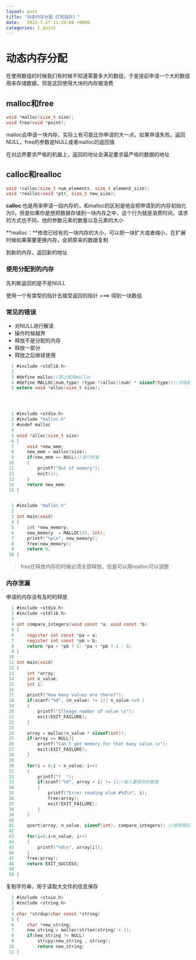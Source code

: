 ```yaml
---
layout: post
title: "动态内存分配《C和指针》"  
date:   2022-7-27 11:29:08 +0800
categories: C_point
---
```


# 动态内存分配

在使用数组的时候我们有时候不知道需要多大的数组，于是提前申请一个大的数组用来存储数据，但是这回使得大块的内存被浪费

## malloc和free

```C
void *malloc(size_t size);
void free(void *point);
```

malloc会申请一块内存，实际上有可能比你申请的大一点，如果申请失败。返回NULL，free的参数是NULL或者malloc的返回值

在对边界要求严格的机器上，返回的地址会满足要求最严格的数据的地址

## calloc和realloc

```C
void *calloc(size_t num_elements, size_t element_size);
void *realloc(void *ptr, size_t new_size);
```

**calloc**:也是用来申请一段内存的，和malloc的区别是他会把申请到的内存初始化为0，但是如果你是想把数据存储到一块内存之中，这个行为就是浪费时间，请求的方式也不同，他的参数元素的数量以及元素的大小

**realloc：**修改已经有的一块内存的大小，可以把一块扩大或者缩小，在扩展时候如果需要更换内存，会把原来的数据复制

到新的内存，返回新的地址

### 使用分配到的内存

先判断返回的是不是NULL

使用一个有类型的指针去接受返回的指针 ===> 得到一块数组

### 常见的错误

+ 对NULL进行解读
+ 操作时候越界
+ 释放不是分配的内存
+ 释放一部分
+ 释放之后继续使用

```C
  1 #include <stdlib.h>                                                                   
  2 
  3 #define malloc//禁止使用malloc
  4 #define MALLOC(num,type) (type *)alloc((num) * sizeof(type))//对函数进行重定义
  5 extern void *alloc(size_t size);




  1 #include <stdio.h>                                                                    
  2 #include "malloc.h"
  3 #undef malloc
  4 
  5 void *alloc(size_t size)
  6 {
  7     void *new_mem;
  8     new_mem = malloc(size);
  9     if(new_mem == NULL)//进行检查
 10     {
 11         printf("Out of memory");
 12         exit(1);
 13     }
 14     return new_mem;
 15 }


  1 #include "malloc.h"                                                                   
  2 
  3 int main(void)
  4 {
  5     int *new_memory;
  6     new_memory  = MALLOC(25, int);
  7     printf("%p\n", new_memory);
  8     free(new_memory);
  9     return 0;
 10 }


```

>  free在释放内存的时候必须全部释放，但是可以用realloc可以调整

### 内存泄漏

申请的内存没有及时的释放

```C
  1 #include <stdio.h>                                                                    
  2 #include <stdlib.h>
  3 
  4 int compare_integers(void const *a, void const *b)
  5 {
  6     register int const *pa = a;
  7     register int const *pb = b;
  8     return *pa > *pb ? 1: *pa < *pb ?-1 : 0;
  9 }
 10 
 11 int main(void)
 12 {
 13     int *array;
 14     int n_value;
 15     int i;
 16 
 17     printf("How many values are there?");
 18     if(scanf("%d", &n_value) != 1|| n_value <=0 )
 19     {
 20         printf("Illeage number of value \n");
 21         exit(EXIT_FAILURE);
 22     }
 23 
 24     array = malloc(n_value * sizeof(int));
 25     if(array == NULL){
 26         printf("Can't get memory for that many value.\n");
 27         exit(EXIT_FAILURE);
 28     }
 29 
 30     for(i = 0;i < n_value; i++)
 31     {
 32         printf("?  ");
 33         if(scanf("%d", array + i) != 1)//输入要保存的数据
 34         {
 35             printf("Error reading vlue #%d\n", i);
 36             free(array);
 37             exit(EXIT_FAILURE);
 38         }
 39     }
 40     
 41     qsort(array, n_value, sizeof(int), compare_integers); //按照规定的顺序对数组进行排列
 42 
 43     for(i=0;i<n_value; i++)
 44     {
 45         printf("%d\n", array[i]);
 46     }
 47     free(array);
 48     return EXIT_SUCCESS;
 49 
 50 }

```

复制字符串，用于读取大文件的信息保存

```C
  1 #include <stuio.h>
  2 #include <string.h>
  3 
  4 char *strdup(char const *string)
  5 {
  6     char *new_string;
  7     new_string = malloc(strlen(string) + 1);
  8     if(new_string != NULL)
  9         strcpy(new_string , string);
 10         return new_string;                                                            
 11 }

```



